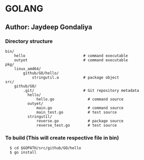 # GOLANG

## Author: Jaydeep Gondaliya

### Directory structure
```
bin/
    hello                          # command executable
    outyet                         # command executable
pkg/
    linux_amd64/
        github/GO/hello/
            stringutil.a           # package object
src/
    github/GO/
        .git/                      # Git repository metadata
	      hello/
	          hello.go               # command source
	      outyet/
	          main.go                # command source
	          main_test.go           # test source
	      stringutil/
	          reverse.go             # package source
	          reverse_test.go        # test source
```
### To build (This will create respective file in bin)
      
      $ cd $GOPATH/src/github/GO/hello
      $ go install

